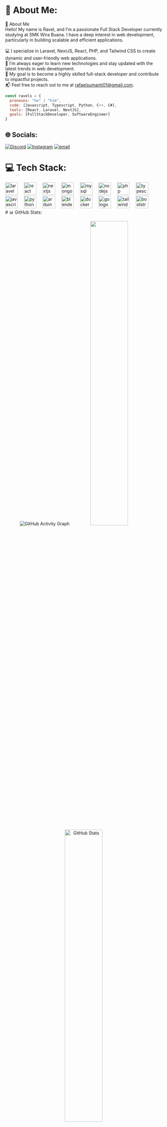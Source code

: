 # 💫 About Me:
📌 About Me<br>Hello! My name is Ravel, and I’m a passionate Full Stack Developer currently studying at SMK Wira Buana. I have a deep interest in web development, particularly in building scalable and efficient applications.<br><br>💻 I specialize in Laravel, NextJS, React, PHP, and Tailwind CSS to create dynamic and user-friendly web applications.<br>🚀 I’m always eager to learn new technologies and stay updated with the latest trends in web development.<br>🎯 My goal is to become a highly skilled full-stack developer and contribute to impactful projects.<br>📬 Feel free to reach out to me at rafaelsumanti01@gmail.com.

```javascript
const ravels = {
  pronouns: "he" | "him",
  code: [Javascript, Typescript, Python, C++, C#],
  tools: [React, Laravel, NextJS],
  goals: [FullStackDeveloper, SoftwareEngineer]
}
```

## 🌐 Socials:
[![Discord](https://img.shields.io/badge/Discord-%237289DA.svg?logo=discord&logoColor=white)](https://discord.gg/https://discord.gg/gQhb9Z9p) [![Instagram](https://img.shields.io/badge/Instagram-%23E4405F.svg?logo=Instagram&logoColor=white)](https://instagram.com/artificialvels) [![email](https://img.shields.io/badge/Email-D14836?logo=gmail&logoColor=white)](mailto:rafaelsumanti01@gmail.com) 

# 💻 Tech Stack:
<div align="left">
  <img src="https://cdn.jsdelivr.net/gh/devicons/devicon/icons/laravel/laravel-original.svg" height="40" alt="laravel logo"  />
  <img width="12" />
  <img src="https://cdn.jsdelivr.net/gh/devicons/devicon/icons/react/react-original.svg" height="40" alt="react logo"  />
  <img width="12" />
  <img src="https://cdn.jsdelivr.net/gh/devicons/devicon/icons/nextjs/nextjs-original.svg" height="40" alt="nextjs logo"  />
  <img width="12" />
  <img src="https://cdn.jsdelivr.net/gh/devicons/devicon/icons/mongodb/mongodb-original.svg" height="40" alt="mongodb logo"  />
  <img width="12" />
  <img src="https://cdn.jsdelivr.net/gh/devicons/devicon/icons/mysql/mysql-original.svg" height="40" alt="mysql logo"  />
  <img width="12" />
  <img src="https://cdn.jsdelivr.net/gh/devicons/devicon/icons/nodejs/nodejs-original.svg" height="40" alt="nodejs logo"  />
  <img width="12" />
  <img src="https://cdn.jsdelivr.net/gh/devicons/devicon/icons/php/php-original.svg" height="40" alt="php logo"  />
  <img width="12" />
  <img src="https://cdn.jsdelivr.net/gh/devicons/devicon/icons/typescript/typescript-original.svg" height="40" alt="typescript logo"  />
  <img width="12" />
  <img src="https://cdn.jsdelivr.net/gh/devicons/devicon/icons/javascript/javascript-original.svg" height="40" alt="javascript logo"  />
  <img width="12" />
  <img src="https://cdn.jsdelivr.net/gh/devicons/devicon/icons/python/python-original.svg" height="40" alt="python logo"  />
  <img width="12" />
  <img src="https://cdn.jsdelivr.net/gh/devicons/devicon/icons/arduino/arduino-original.svg" height="40" alt="arduino logo"  />
  <img width="12" />
  <img src="https://cdn.jsdelivr.net/gh/devicons/devicon/icons/blender/blender-original.svg" height="40" alt="blender logo"  />
  <img width="12" />
  <img src="https://cdn.simpleicons.org/docker/2496ED" height="40" alt="docker logo"  />
  <img width="12" />
  <img src="https://cdn.simpleicons.org/go/00ADD8" height="40" alt="go logo"  />
  <img width="12" />
  <img src="https://cdn.simpleicons.org/tailwindcss/06B6D4" height="40" alt="tailwindcss logo"  />
  <img width="12" />
  <img src="https://skillicons.dev/icons?i=bootstrap" height="40" alt="bootstrap logo"  />
</div>
# 📊 GitHub Stats:
<p align="center">
<img src="https://github-readme-activity-graph.vercel.app/graph?username=ProjectRavel&theme=react-dark&hide_border=true&area=true" alt="GitHub Activity Graph"/>
<img width="49%" height="50%" src="https://github-readme-stats.vercel.app/api/top-langs/?username=ProjectRavel&theme=one_dark_pro&hide_border=false&include_all_commits=true&count_private=true&layout=compact">
<img width="49%" src="https://github-readme-stats.vercel.app/api?username=ProjectRavel&theme=one_dark_pro&hide_border=false&include_all_commits=true&count_private=true" alt="GitHub Stats" />
</p>

## 🏆 GitHub Trophies
![](https://github-profile-trophy.vercel.app/?username=ProjectRavel&theme=radical&no-frame=false&no-bg=true&margin-w=4)

### ✍️ Random Dev Quote
![](https://quotes-github-readme.vercel.app/api?type=horizontal&theme=dark)

<!-- Proudly created with GPRM ( https://gprm.itsvg.in ) -->

